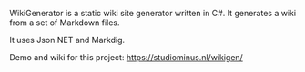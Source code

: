WikiGenerator is a static wiki site generator written in C#. It generates a wiki from a set of Markdown files.

It uses Json.NET and Markdig.

Demo and wiki for this project: https://studiominus.nl/wikigen/
